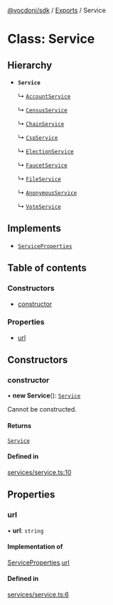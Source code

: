 [@vocdoni/sdk](/sdk) / [Exports](../modules) / Service

# Class: Service

## Hierarchy

- **`Service`**

  ↳ [`AccountService`](AccountService)

  ↳ [`CensusService`](CensusService)

  ↳ [`ChainService`](ChainService)

  ↳ [`CspService`](CspService)

  ↳ [`ElectionService`](ElectionService)

  ↳ [`FaucetService`](FaucetService)

  ↳ [`FileService`](FileService)

  ↳ [`AnonymousService`](AnonymousService)

  ↳ [`VoteService`](VoteService)

## Implements

- [`ServiceProperties`](../interfaces/ServiceProperties)

## Table of contents

### Constructors

- [constructor](Service#constructor)

### Properties

- [url](Service#url)

## Constructors

### constructor

• **new Service**(): [`Service`](Service)

Cannot be constructed.

#### Returns

[`Service`](Service)

#### Defined in

[services/service.ts:10](https://github.com/vocdoni/vocdoni-sdk/blob/0a4464c/src/services/service.ts#L10)

## Properties

### url

• **url**: `string`

#### Implementation of

[ServiceProperties](../interfaces/ServiceProperties.md).[url](../interfaces/ServiceProperties#url)

#### Defined in

[services/service.ts:6](https://github.com/vocdoni/vocdoni-sdk/blob/0a4464c/src/services/service.ts#L6)
